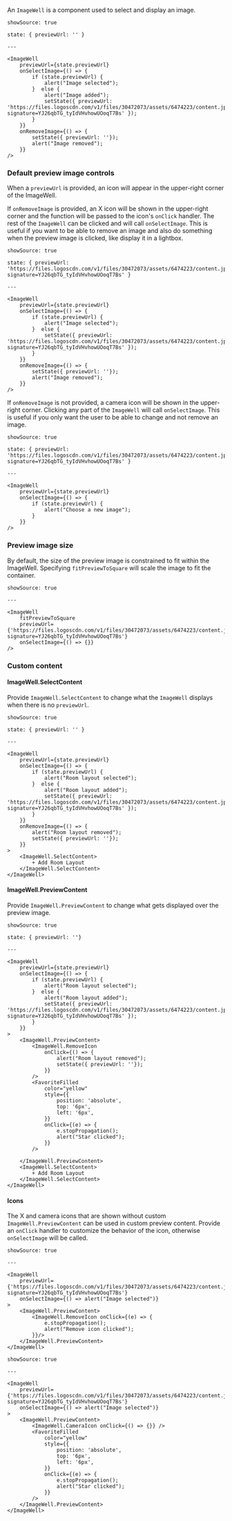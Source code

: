 An `ImageWell` is a component used to select and display an image.

```react
showSource: true

state: { previewUrl: '' }

---

<ImageWell
    previewUrl={state.previewUrl}
    onSelectImage={() => {
        if (state.previewUrl) {
            alert("Image selected");
        }  else {
            alert("Image added");
            setState({ previewUrl: 'https://files.logoscdn.com/v1/files/30472073/assets/6474223/content.jpg?signature=YJ26qbTG_tyIdVHvhowUOoqT7Bs' });
        }
    }}
    onRemoveImage={() => {
        setState({ previewUrl: ''});
        alert("Image removed");
    }}
/>
```

### Default preview image controls

When a `previewUrl` is provided, an icon will appear in the upper-right corner of the ImageWell.

If `onRemoveImage` is provided, an X icon will be shown in the upper-right corner and the function will be passed to the icon's `onClick` handler. The rest of the `ImageWell` can be clicked and will call `onSelectImage`. This is useful if you want to be able to remove an image and also do something when the preview image is clicked, like display it in a lightbox.

```react
showSource: true

state: { previewUrl: 'https://files.logoscdn.com/v1/files/30472073/assets/6474223/content.jpg?signature=YJ26qbTG_tyIdVHvhowUOoqT7Bs' }

---

<ImageWell
    previewUrl={state.previewUrl}
    onSelectImage={() => {
        if (state.previewUrl) {
            alert("Image selected");
        }  else {
            setState({ previewUrl: 'https://files.logoscdn.com/v1/files/30472073/assets/6474223/content.jpg?signature=YJ26qbTG_tyIdVHvhowUOoqT7Bs' });
        }
    }}
    onRemoveImage={() => {
        setState({ previewUrl: ''});
        alert("Image removed");
    }}
/>
```

If `onRemoveImage` is not provided, a camera icon will be shown in the upper-right corner. Clicking any part of the `ImageWell` will call `onSelectImage`. This is useful if you only want the user to be able to change and not remove an image.

```react
showSource: true

state: { previewUrl: 'https://files.logoscdn.com/v1/files/30472073/assets/6474223/content.jpg?signature=YJ26qbTG_tyIdVHvhowUOoqT7Bs' }

---

<ImageWell
    previewUrl={state.previewUrl}
    onSelectImage={() => {
        if (state.previewUrl) {
            alert("Choose a new image");
        }
    }}
/>
```

### Preview image size

By default, the size of the preview image is constrained to fit within the ImageWell. Specifying `fitPreviewToSquare` will scale the image to fit the container.

```react
showSource: true

---

<ImageWell
    fitPreviewToSquare
    previewUrl={'https://files.logoscdn.com/v1/files/30472073/assets/6474223/content.jpg?signature=YJ26qbTG_tyIdVHvhowUOoqT7Bs'}
    onSelectImage={() => {}}
/>

```

### Custom content

#### ImageWell.SelectContent

Provide `ImageWell.SelectContent` to change what the `ImageWell` displays when there is no `previewUrl`.

```react
showSource: true

state: { previewUrl: '' }

---

<ImageWell
    previewUrl={state.previewUrl}
    onSelectImage={() => {
        if (state.previewUrl) {
            alert("Room layout selected");
        }  else {
            alert("Room layout added");
            setState({ previewUrl: 'https://files.logoscdn.com/v1/files/30472073/assets/6474223/content.jpg?signature=YJ26qbTG_tyIdVHvhowUOoqT7Bs' });
        }
    }}
    onRemoveImage={() => {
        alert("Room layout removed");
        setState({ previewUrl: ''});
    }}
>
    <ImageWell.SelectContent>
        + Add Room Layout
    </ImageWell.SelectContent>
</ImageWell>
```

#### ImageWell.PreviewContent

Provide `ImageWell.PreviewContent` to change what gets displayed over the preview image.

```react
showSource: true

state: { previewUrl: ''}

---

<ImageWell
    previewUrl={state.previewUrl}
    onSelectImage={() => {
        if (state.previewUrl) {
            alert("Room layout selected");
        }  else {
            alert("Room layout added");
            setState({ previewUrl: 'https://files.logoscdn.com/v1/files/30472073/assets/6474223/content.jpg?signature=YJ26qbTG_tyIdVHvhowUOoqT7Bs' });
        }
    }}
>
    <ImageWell.PreviewContent>
        <ImageWell.RemoveIcon
            onClick={() => {
                alert("Room layout removed");
                setState({ previewUrl: ''});
            }}
        />
        <FavoriteFilled
            color="yellow"
            style={{
                position: 'absolute',
                top: '6px',
                left: '6px',
            }}
            onClick={(e) => {
                e.stopPropagation();
                alert("Star clicked");
            }}
        />

    </ImageWell.PreviewContent>
    <ImageWell.SelectContent>
        + Add Room Layout
    </ImageWell.SelectContent>
</ImageWell>
```

#### Icons

The X and camera icons that are shown without custom `ImageWell.PreviewContent` can be used in custom preview content. Provide an `onClick` handler to customize the behavior of the icon, otherwise `onSelectImage` will be called.

```react
showSource: true

---

<ImageWell
    previewUrl={'https://files.logoscdn.com/v1/files/30472073/assets/6474223/content.jpg?signature=YJ26qbTG_tyIdVHvhowUOoqT7Bs'}
    onSelectImage={() => alert("Image selected")}
>
    <ImageWell.PreviewContent>
        <ImageWell.RemoveIcon onClick={(e) => {
            e.stopPropagation();
            alert("Remove icon clicked");
        }}/>
    </ImageWell.PreviewContent>
</ImageWell>
```

```react
showSource: true

---

<ImageWell
    previewUrl={'https://files.logoscdn.com/v1/files/30472073/assets/6474223/content.jpg?signature=YJ26qbTG_tyIdVHvhowUOoqT7Bs'}
    onSelectImage={() => alert("Image selected")}
>
    <ImageWell.PreviewContent>
        <ImageWell.CameraIcon onClick={() => {}} />
        <FavoriteFilled
            color="yellow"
            style={{
                position: 'absolute',
                top: '6px',
                left: '6px',
            }}
            onClick={(e) => {
                e.stopPropagation();
                alert("Star clicked");
            }}
        />
    </ImageWell.PreviewContent>
</ImageWell>
```

